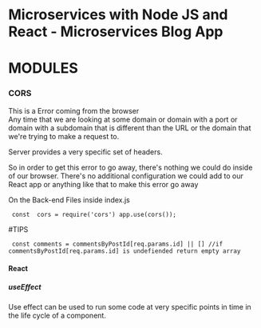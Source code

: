 # Microservices with Node JS and React - Microservices Blog App










# MODULES

### CORS

This is a Error coming from the browser             
Any time that we are looking at some domain or domain with a port or domain with a subdomain that is different than the URL or the domain that we're trying to make a request to.

Server  provides a very specific set of headers.

So in order to get this error to go away, there's nothing we could do inside of our browser.
There's no additional configuration we could add to our React app or anything like that to make this error go away

On the Back-end Files inside index.js

` const  cors = require('cors')
app.use(cors());`










#TIPS

` const comments = commentsByPostId[req.params.id] || [] //if commentsByPostId[req.params.id] is undefiended return empty array`

#### React

##### useEffect
Use effect can be used to run some code at very specific points in time in the life cycle of a component.